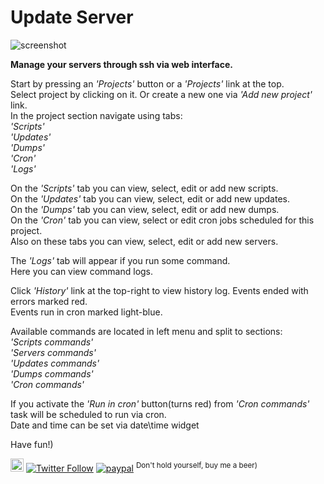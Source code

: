 # Update Server

![screenshot](https://user-images.githubusercontent.com/18072680/45957279-56581d80-c01d-11e8-9e00-ca54af573ed2.png)

<p><strong>Manage your servers through ssh via web interface.</strong></p>
<p>
    Start by pressing an <i>'Projects'</i> button or a <i>'Projects'</i> link at the top.<br>
    Select project by clicking on it. Or create a new one via <i>'Add new project'</i> link.<br>
    In the project section navigate using tabs: <br>
        <i>'Scripts'</i><br>
        <i>'Updates'</i><br>
        <i>'Dumps'</i><br>
        <i>'Cron'</i><br>
        <i>'Logs'</i><br>
</p>
<p>
    On the <i>'Scripts'</i> tab you can view, select, edit or add new scripts.<br>
    On the <i>'Updates'</i> tab you can view, select, edit or add new updates.<br>
    On the <i>'Dumps'</i> tab you can view, select, edit or add new dumps.<br>
    On the <i>'Cron'</i> tab you can view, select or edit cron jobs scheduled for this project.<br>
    Also on these tabs you can view, select, edit or add new servers.<br>
</p>
<p>
    The <i>'Logs'</i> tab will appear if you run some command.<br>
    Here you can view command logs.<br>
</p>
<p>
    Click <i>'History'</i> link at the top-right to view history log. Events ended with errors marked red.<br>
    Events run in cron marked light-blue.
</p>
<p>
    Available commands are located in left menu and split to sections:<br>
    <i>'Scripts commands'</i><br>
    <i>'Servers commands'</i><br>
    <i>'Updates commands'</i><br>
    <i>'Dumps commands'</i><br>
    <i>'Cron commands'</i><br>
</p>
<p>
    If you activate the <i>'Run in cron'</i> button(turns red) from <i>'Cron commands'</i><br>
    task will be scheduled to run via cron.<br>
    Date and time can be set via date\time widget
</p>
<p>Have fun!)</p>

<a href="https://t.me/sshtobash"><img src="https://telegram.org/img/website_icon.svg" width="21"></a>
[![Twitter Follow](https://img.shields.io/twitter/follow/Vaniacer?style=social)](https://twitter.com/Vaniacer)
[![paypal](https://img.shields.io/badge/Donate-PayPal-green.svg)](https://paypal.me/sshto?locale.x=en_US) <sup>Don't hold yourself, buy me a beer)</sup>
